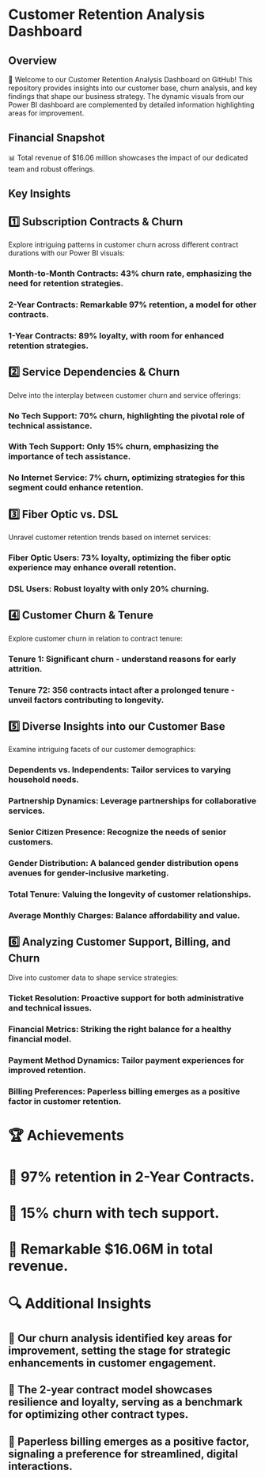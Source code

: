 # Customer Retention Analysis Dashboard
## Overview
🚀 Welcome to our Customer Retention Analysis Dashboard on GitHub! This repository provides insights into our customer base, churn analysis, and key findings that shape our business strategy. The dynamic visuals from our Power BI dashboard are complemented by detailed information highlighting areas for improvement.

## Financial Snapshot
📊 Total revenue of $16.06 million showcases the impact of our dedicated team and robust offerings.

## Key Insights

## 1️⃣ Subscription Contracts & Churn

Explore intriguing patterns in customer churn across different contract durations with our Power BI visuals:

### Month-to-Month Contracts: 43% churn rate, emphasizing the need for retention strategies.
### 2-Year Contracts: Remarkable 97% retention, a model for other contracts.
### 1-Year Contracts: 89% loyalty, with room for enhanced retention strategies.

## 2️⃣ Service Dependencies & Churn

Delve into the interplay between customer churn and service offerings:

### No Tech Support: 70% churn, highlighting the pivotal role of technical assistance.
### With Tech Support: Only 15% churn, emphasizing the importance of tech assistance.
### No Internet Service: 7% churn, optimizing strategies for this segment could enhance retention.

## 3️⃣ Fiber Optic vs. DSL

Unravel customer retention trends based on internet services:

### Fiber Optic Users: 73% loyalty, optimizing the fiber optic experience may enhance overall retention.
### DSL Users: Robust loyalty with only 20% churning.

## 4️⃣ Customer Churn & Tenure

Explore customer churn in relation to contract tenure:

### Tenure 1: Significant churn - understand reasons for early attrition.
### Tenure 72: 356 contracts intact after a prolonged tenure - unveil factors contributing to longevity.

## 5️⃣ Diverse Insights into our Customer Base

Examine intriguing facets of our customer demographics:

### Dependents vs. Independents: Tailor services to varying household needs.
### Partnership Dynamics: Leverage partnerships for collaborative services.
### Senior Citizen Presence: Recognize the needs of senior customers.
### Gender Distribution: A balanced gender distribution opens avenues for gender-inclusive marketing.
### Total Tenure: Valuing the longevity of customer relationships.
### Average Monthly Charges: Balance affordability and value.

## 6️⃣ Analyzing Customer Support, Billing, and Churn

Dive into customer data to shape service strategies:

### Ticket Resolution: Proactive support for both administrative and technical issues.
### Financial Metrics: Striking the right balance for a healthy financial model.
### Payment Method Dynamics: Tailor payment experiences for improved retention.
### Billing Preferences: Paperless billing emerges as a positive factor in customer retention.

# 🏆 Achievements
# 🌟 97% retention in 2-Year Contracts.
# 🌟 15% churn with tech support.
# 🌟 Remarkable $16.06M in total revenue.

# 🔍 Additional Insights
## 🚀 Our churn analysis identified key areas for improvement, setting the stage for strategic enhancements in customer engagement.
## 🚀 The 2-year contract model showcases resilience and loyalty, serving as a benchmark for optimizing other contract types.
## 🚀 Paperless billing emerges as a positive factor, signaling a preference for streamlined, digital interactions.
